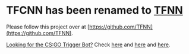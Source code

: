 # TFCNN has been renamed to [TFNN](https://github.com/TFNN)

Please follow this project over at [https://github.com/TFNN](https://github.com/TFNN).

[Looking for the CS:GO Trigger Bot?](https://james-william-fletcher.medium.com/list/fps-machine-learning-autoshoot-bot-for-csgo-100153576e93) Check [here](https://github.com/jcwml/CSGO-Trigger-Bot) and [here](https://github.com/jcwml/CSGO-Trigger-Bot-2) and [here](https://github.com/mrbid/CSGO_TENSOR_TRIGGER).
